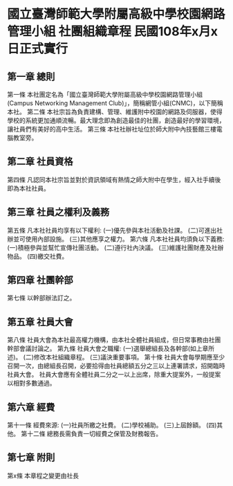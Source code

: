 # 國立臺灣師範大學附屬高級中學校園網路管理小組 社團組織章程                          民國108年x月x日正式實行

## 第一章 總則
第一條 本社團定名為「國立臺灣師範大學附屬高級中學校園網路管理小組(Campus Networking Management Club)」，簡稱網管小組(CNMC)，以下簡稱本社。
第二條 本社宗旨為負責建構、管理、維護附中校園的網路及伺服器，使得學校的系統更加通順流暢。最大理念即為創造最佳的社團，創造最好的學習環境，讓社員們有美好的高中生活。
第三條 本社社辦社址位於師大附中內技藝館三樓電腦教室旁。

## 第二章 社員資格
第四條 凡認同本社宗旨並對於資訊領域有熱情之師大附中在學生，經入社手續後即為本社社員。

## 第三章 社員之權利及義務
第五條 凡本社社員均享有以下權利:
       (一)優先參與本社活動及社課。
       (二)可進出社辦並可使用內部設施。
       (三)其他應享之權力。
第六條 凡本社社員均須負以下義務:
       (一)積極參與並幫忙宣傳社團活動。
       (二)遵行社內決議。
       (三)維護社團財產及社辦物品。
       (四)繳交社費。

## 第四章 社團幹部
第七條 以幹部辦法訂之。

## 第五章 社員大會
第八條 社員大會為本社最高權力機構，由本社全體社員組成，但日常事務由社團幹部會議討論之。
第九條 社員大會之職權:
       (一)選舉總組長及各幹部(如上章所述)。
       (二)修改本社組織章程。
       (三)議決重要事項。
第十條 社員大會每學期應至少召開一次，由總組長召開，必要拾得由社員總額五分之三以上連署請求，招開臨時社員大會。
       社員大會應有全體社員二分之一以上出席，除重大提案外，一般提案以相對多數通過。

## 第六章 經費
第十一條 經費來源:
       (一)社員所繳之社費。
       (二)學校補助。
       (三)上屆餘額。
       (四)其他。
第十二條 總務長需負責一切經費之保管及財務報告。

## 第七章 附則
第x條 本章程之變更由社長
